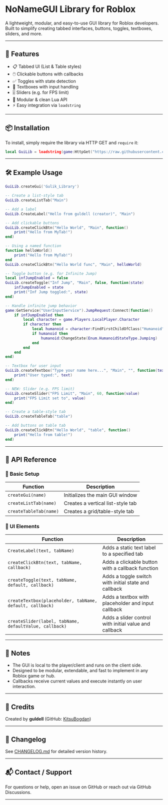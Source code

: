 # NoNameGUI Library for Roblox

A lightweight, modular, and easy-to-use GUI library for Roblox developers.  
Built to simplify creating tabbed interfaces, buttons, toggles, textboxes, sliders, and more.

---

## 🌟 Features

- 📋 Tabbed UI (List & Table styles)
- 🖱️ Clickable buttons with callbacks
- ✅ Toggles with state detection
- 🧾 Textboxes with input handling
- 🎚️ Sliders (e.g. for FPS limit)
- 🧩 Modular & clean Lua API
- ⚡ Easy integration via `loadstring`

---

## 📦 Installation

To install, simply require the library via HTTP GET and `require` it:

```lua
local GuiLib = loadstring(game:HttpGet("https://raw.githubusercontent.com/KitsuBogdan/Roblox/main/Libraries/NoNameGUI/Library.lua"))
````

---

## 🛠️ Example Usage

```lua
GuiLib.createGui('Gulik_Library')

-- Create a list-style tab
GuiLib.createListTab("Main")

-- Add a label
GuiLib.CreateLabel("Hello from guldell (creator)", "Main")

-- Add clickable buttons
GuiLib.createClickBtn("Hello World", "Main", function()
    print("Hello from MyTab!")
end)

-- Using a named function
function helloWorld()
    print("Hello from MyTab!")
end
GuiLib.createClickBtn("Hello World func", "Main", helloWorld)

-- Toggle button (e.g. for Infinite Jump)
local infJumpEnabled = false
GuiLib.createToggle("Inf Jump", "Main", false, function(state)
    infJumpEnabled = state
    print("Inf Jump toggled:", state)
end)

-- Handle infinite jump behavior
game:GetService("UserInputService").JumpRequest:Connect(function()
    if infJumpEnabled then
        local character = game.Players.LocalPlayer.Character
        if character then
            local humanoid = character:FindFirstChildOfClass("Humanoid")
            if humanoid then
                humanoid:ChangeState(Enum.HumanoidStateType.Jumping)
            end
        end
    end
end)

-- Textbox for user input
GuiLib.createTextbox("Type your name here...", "Main", "", function(text)
    print("User typed:", text)
end)

-- NEW: Slider (e.g. FPS limit)
GuiLib.createSlider("FPS Limit", "Main", 60, function(value)
    print("FPS Limit set to", value)
end)

-- Create a table-style tab
GuiLib.createTableTab("table")

-- Add buttons on table tab
GuiLib.createClickBtn("Hello World", "table", function()
    print("Hello from table!")
end)
```

---

## 📄 API Reference

### 🧱 Basic Setup

| Function               | Description                       |
| ---------------------- | --------------------------------- |
| `createGui(name)`      | Initializes the main GUI window   |
| `createListTab(name)`  | Creates a vertical list-style tab |
| `createTableTab(name)` | Creates a grid/table-style tab    |

### 🔘 UI Elements

| Function                                                 | Description                                           |
| -------------------------------------------------------- | ----------------------------------------------------- |
| `CreateLabel(text, tabName)`                             | Adds a static text label to a specified tab           |
| `createClickBtn(text, tabName, callback)`                | Adds a clickable button with a callback function      |
| `createToggle(text, tabName, default, callback)`         | Adds a toggle switch with initial state and callback  |
| `createTextbox(placeholder, tabName, default, callback)` | Adds a textbox with placeholder and input callback    |
| `createSlider(label, tabName, defaultValue, callback)`   | Adds a slider control with initial value and callback |

---

## 📌 Notes

* The GUI is local to the player/client and runs on the client side.
* Designed to be modular, extendable, and fast to implement in any Roblox game or hub.
* Callbacks receive current values and execute instantly on user interaction.

---

## 🙏 Credits

Created by **guldell** (GitHub: [KitsuBogdan](https://github.com/KitsuBogdan))

---

## 📅 Changelog

See [CHANGELOG.md](CHANGELOG.md) for detailed version history.

---

## 📬 Contact / Support

For questions or help, open an issue on GitHub or reach out via GitHub Discussions.

---
